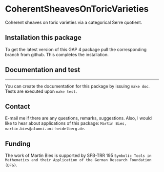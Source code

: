 # CoherentSheavesOnToricVarieties
Coherent sheaves on toric varieties via a categorical Serre quotient.


## Installation this package

To get the latest version of this GAP 4 package pull the corresponding branch from github. This completes the installation.


## Documentation and test
--------------------------

You can create the documentation for this package by issuing `make doc`. Tests are executed upon `make test`.


## Contact

E-mail me if there are any questions, remarks, suggestions. Also, I would like to hear about applications of this package: `Martin Bies, martin.bies@alumni.uni-heidelberg.de`.


## Funding

The work of Martin Bies is supported by SFB-TRR 195 ``Symbolic Tools in Mathematics and their Application of the German Research Foundation (DFG)``.
